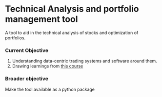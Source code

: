 # Technical Analysis and portfolio management tool
A tool to aid in the technical analysis of stocks and optimization of portfolios.

### Current Objective
1. Understanding data-centric trading systems and software around them.
2. Drawing learnings from [this course](https://www.udemy.com/course/algorithmic-trading-quantitative-analysis-using-python/)

### Broader objective
Make the tool available as a python package
